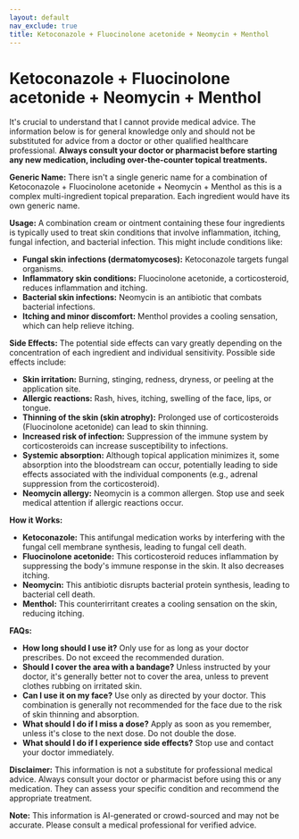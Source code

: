 ```yaml
---
layout: default
nav_exclude: true
title: Ketoconazole + Fluocinolone acetonide + Neomycin + Menthol
---
```


# Ketoconazole + Fluocinolone acetonide + Neomycin + Menthol

It's crucial to understand that I cannot provide medical advice.  The information below is for general knowledge only and should not be substituted for advice from a doctor or other qualified healthcare professional.  **Always consult your doctor or pharmacist before starting any new medication, including over-the-counter topical treatments.**

**Generic Name:**  There isn't a single generic name for a combination of Ketoconazole + Fluocinolone acetonide + Neomycin + Menthol as this is a complex multi-ingredient topical preparation. Each ingredient would have its own generic name.

**Usage:** A combination cream or ointment containing these four ingredients is typically used to treat skin conditions that involve inflammation, itching, fungal infection, and bacterial infection. This might include conditions like:

* **Fungal skin infections (dermatomycoses):** Ketoconazole targets fungal organisms.
* **Inflammatory skin conditions:** Fluocinolone acetonide, a corticosteroid, reduces inflammation and itching.
* **Bacterial skin infections:** Neomycin is an antibiotic that combats bacterial infections.
* **Itching and minor discomfort:** Menthol provides a cooling sensation, which can help relieve itching.

**Side Effects:**  The potential side effects can vary greatly depending on the concentration of each ingredient and individual sensitivity.  Possible side effects include:

* **Skin irritation:** Burning, stinging, redness, dryness, or peeling at the application site.
* **Allergic reactions:**  Rash, hives, itching, swelling of the face, lips, or tongue.
* **Thinning of the skin (skin atrophy):** Prolonged use of corticosteroids (Fluocinolone acetonide) can lead to skin thinning.
* **Increased risk of infection:**  Suppression of the immune system by corticosteroids can increase susceptibility to infections.
* **Systemic absorption:** Although topical application minimizes it, some absorption into the bloodstream can occur, potentially leading to side effects associated with the individual components (e.g., adrenal suppression from the corticosteroid).
* **Neomycin allergy:** Neomycin is a common allergen.  Stop use and seek medical attention if allergic reactions occur.


**How it Works:**

* **Ketoconazole:** This antifungal medication works by interfering with the fungal cell membrane synthesis, leading to fungal cell death.
* **Fluocinolone acetonide:** This corticosteroid reduces inflammation by suppressing the body's immune response in the skin. It also decreases itching.
* **Neomycin:** This antibiotic disrupts bacterial protein synthesis, leading to bacterial cell death.
* **Menthol:** This counterirritant creates a cooling sensation on the skin, reducing itching.

**FAQs:**

* **How long should I use it?** Only use for as long as your doctor prescribes.  Do not exceed the recommended duration.
* **Should I cover the area with a bandage?** Unless instructed by your doctor, it's generally better not to cover the area, unless to prevent clothes rubbing on irritated skin.
* **Can I use it on my face?**  Use only as directed by your doctor.  This combination is generally not recommended for the face due to the risk of skin thinning and absorption.
* **What should I do if I miss a dose?** Apply as soon as you remember, unless it's close to the next dose.  Do not double the dose.
* **What should I do if I experience side effects?** Stop use and contact your doctor immediately.


**Disclaimer:** This information is not a substitute for professional medical advice. Always consult your doctor or pharmacist before using this or any medication.  They can assess your specific condition and recommend the appropriate treatment.


**Note:** This information is AI-generated or crowd-sourced and may not be accurate. Please consult a medical professional for verified advice.